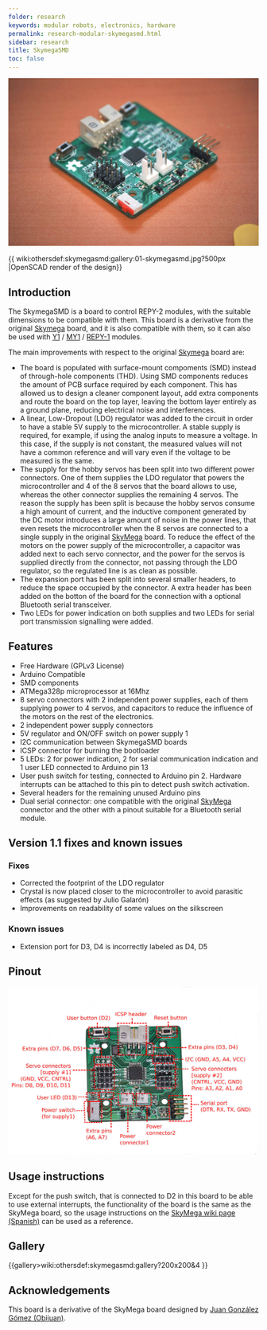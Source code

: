 ```yaml
---
folder: research
keywords: modular robots, electronics, hardware
permalink: research-modular-skymegasmd.html
sidebar: research
title: SkymegaSMD
toc: false
---
```



<img class="img-rounded" src="img/research/skymegasmd/gallery/01-skymegasmd.jpg" alt="SkymegaSMD feature picture">

{{ wiki:othersdef:skymegasmd:gallery:01-skymegasmd.jpg?500px |OpenSCAD render of the design}}

## Introduction
The SkymegaSMD is a board to control REPY-2 modules, with the suitable dimensions to be compatible with them. This board is a derivative from the original [Skymega](http://www.iearobotics.com/wiki/index.php?title=SkyMega) board, and it is also compatible with them, so it can also be used with [Y1](http://www.iearobotics.com/wiki/index.php?title=M%C3%B3dulos_Y1) / [MY1](http://www.iearobotics.com/wiki/index.php?title=M%C3%B3dulos_Y1) / [REPY-1](http://www.iearobotics.com/wiki/index.php?title=M%C3%B3dulos_REPY-1) modules.

The main improvements with respect to the original [Skymega](http://www.iearobotics.com/wiki/index.php?title=SkyMega) board are:

* The board is populated with surface-mount compoments (SMD) instead of through-hole components (THD). Using SMD components reduces the amount of PCB surface required by each component. This has allowed us to design a cleaner component layout, add extra components and route the board on the top layer, leaving the bottom layer entirely as a ground plane, reducing electrical noise and interferences. 
* A linear, Low-Dropout (LDO) regulator was added to the circuit in order to have a stable 5V supply to the microcontroller. A stable supply is required, for example, if using the analog inputs to measure a voltage. In this case, if the supply is not constant, the measured values will not have a common reference and will vary even if the voltage to be measured is the same. 
* The supply for the hobby servos has been split into two different power connectors. One of them supplies the LDO regulator that powers the microcontroller and 4 of the 8 servos that the board allows to use, whereas the other connector supplies the remaining 4 servos. The reason the supply has been split is because the hobby servos consume a high amount of current, and the inductive component generated by the DC motor introduces a large amount of noise in the power lines, that even resets the microcontroller when the 8 servos are connected to a single supply in the original [SkyMega](http://www.iearobotics.com/wiki/index.php?title=SkyMega) board. To reduce the effect of the motors on the power supply of the microcontroller, a capacitor was added next to each servo connector, and the power for the servos is supplied directly from the connector, not passing through the LDO regulator, so the regulated line is as clean as possible.
* The expansion port has been split into several smaller headers, to reduce the space occupied by the connector. A extra header has been added on the botton of the board for the connection with a optional Bluetooth serial transceiver.
* Two LEDs for power indication on both supplies and two LEDs for serial port transmission signalling were added. 


## Features
* Free Hardware (GPLv3 License)
* Arduino Compatible
* SMD components
* ATMega328p microprocessor at 16Mhz
* 8 servo connectors with 2 independent power supplies, each of them supplying power to 4 servos, and capacitors to reduce the influence of the motors on the rest of the electronics.
* 2 independent power supply connectors
* 5V regulator and ON/OFF switch on power supply 1
* I2C communication between SkymegaSMD boards
* ICSP connector for burning the bootloader
* 5 LEDs: 2 for power indication, 2 for serial communication indication and 1 user LED connected to Arduino pin 13
* User push switch for testing, connected to Arduino pin 2. Hardware interrupts can be attached to this pin to detect push switch activation.
* Several headers for the remaining unused Arduino pins
* Dual serial connector: one compatible with the original [SkyMega](http://www.iearobotics.com/wiki/index.php?title=SkyMega) connector and the other with a pinout suitable for a Bluetooth serial module.

## Version 1.1 fixes and known issues
### Fixes
* Corrected the footprint of the LDO regulator
* Crystal is now placed closer to the microcontroller to avoid parasitic effects (as suggested by Julio Galarón)
* Improvements on readability of some values on the silkscreen

### Known issues
* Extension port for D3, D4 is incorrectly labeled as D4, D5

## Pinout
![SkymegaSMD board pinout](img/research/skymegasmd/skymegasmd_pins.jpg)


## Usage instructions
Except for the push switch, that is connected to D2 in this board to be able to use external interrupts, the functionality of the board is the same as the SkyMega board, so the usage instructions on the [SkyMega wiki page (Spanish)](http://www.iearobotics.com/wiki/index.php?title=SkyMega) can be used as a reference.

## Gallery
{{gallery>wiki:othersdef:skymegasmd:gallery?200x200&4 }}

## Acknowledgements
This board is a derivative of the SkyMega board designed by [Juan González Gómez (Obijuan)](http://www.iearobotics.com/wiki/index.php?title=Juan_Gonzalez:Main).

<!--{% include links.html %}-->